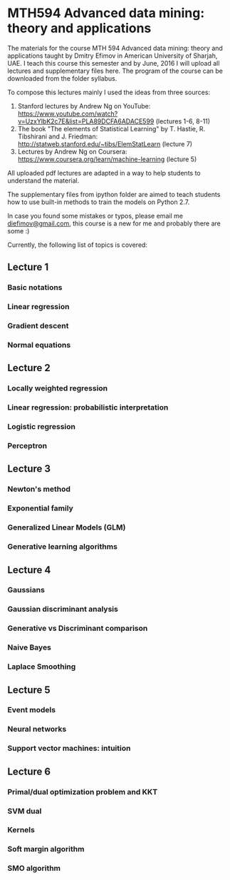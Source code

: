 # MTH594 Advanced data mining: theory and applications

The materials for the course MTH 594 Advanced data mining: theory and applications taught by Dmitry Efimov in American University of Sharjah, UAE.
I teach this course this semester and by June, 2016 I will upload all lectures and supplementary files here. The program of the course can be downloaded from the folder syllabus.

To compose this lectures mainly I used the ideas from three sources: 

1. Stanford lectures by Andrew Ng on YouTube: https://www.youtube.com/watch?v=UzxYlbK2c7E&list=PLA89DCFA6ADACE599 (lectures 1-6, 8-11)
2. The book "The elements of Statistical Learning" by T. Hastie, R. Tibshirani and J. Friedman: http://statweb.stanford.edu/~tibs/ElemStatLearn (lecture 7)
3. Lectures by Andrew Ng on Coursera: https://www.coursera.org/learn/machine-learning (lecture 5)

All uploaded pdf lectures are adapted in a way to help students to understand the material.

The supplementary files from ipython folder are aimed to teach students how to use built-in methods to train the models on Python 2.7.

In case you found some mistakes or typos, please email me diefimov@gmail.com, this course is a new for me and probably there are some :)

Currently, the following list of topics is covered:

## Lecture 1
### Basic notations
### Linear regression
### Gradient descent
### Normal equations

## Lecture 2
### Locally weighted regression
### Linear regression: probabilistic interpretation
### Logistic regression
### Perceptron

## Lecture 3
### Newton's method
### Exponential family
### Generalized Linear Models (GLM)
### Generative learning algorithms

## Lecture 4
### Gaussians
### Gaussian discriminant analysis
### Generative vs Discriminant comparison
### Naive Bayes
### Laplace Smoothing

## Lecture 5
### Event models
### Neural networks
### Support vector machines: intuition

## Lecture 6
### Primal/dual optimization problem and KKT
### SVM dual
### Kernels
### Soft margin algorithm
### SMO algorithm
